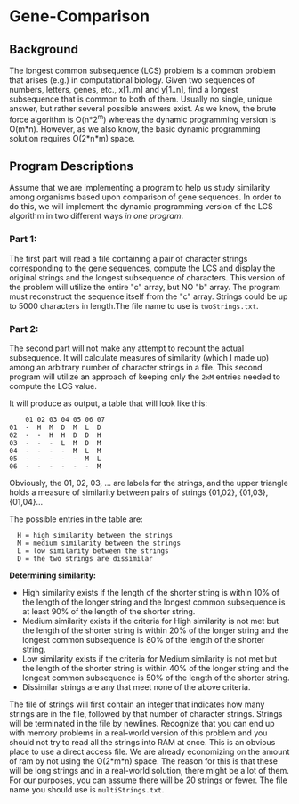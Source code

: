 # Gene-Comparison
## Background
The longest common subsequence (LCS) problem is a common problem that arises (e.g.) in computational biology. Given two sequences of numbers, letters, genes, etc., x[1..m] and y[1..n], find a longest subsequence that is common to both of them. Usually no single, unique answer, but rather several possible answers exist. As we know, the brute force algorithm is O(n\*2<sup>m</sup>) whereas the dynamic programming version is O(m\*n). However, as we also know, the basic dynamic programming solution requires O(2\*n*m) space.
## Program Descriptions
Assume that we are implementing a program to help us study similarity among organisms based upon comparison of gene sequences. In order to do this, we will implement the dynamic programming version of the LCS algorithm in two different ways *in one program*.
### Part 1:
The first part will read a file containing a pair of character strings corresponding to the gene sequences, compute the LCS and display the original strings and the longest subsequence of characters. This version of the problem will utilize the entire "c" array, but NO "b" array. The program must reconstruct the sequence itself from the "c" array. Strings could be up to 5000 characters in length.The file name to use is `twoStrings.txt`. 
### Part 2:
The second part will not make any attempt to recount the actual subsequence. It will calculate measures of similarity (which I made up) among an arbitrary number of character strings in a file. This second program will utilize an approach of keeping only the `2xM` entries needed to compute the LCS value.

It will produce as output, a table that will look like this:
```
    01 02 03 04 05 06 07
01  -  H  M  D  M  L  D
02  -  -  H  H  D  D  H
03  -  -  -  L  M  D  M
04  -  -  -  -  M  L  M
05  -  -  -  -  -  M  L
06  -  -  -  -  -  -  M
```
Obviously, the 01, 02, 03, ... are labels for the strings, and the upper triangle holds a measure of similarity between pairs of strings {01,02}, {01,03}, {01,04}...

The possible entries in the table are:
```
  H = high similarity between the strings
  M = medium similarity between the strings
  L = low similarity between the strings
  D = the two strings are dissimilar
```
**Determining similarity:**
- High similarity exists if the length of the shorter string is within 10% of the length of the longer string and the longest common subsequence is at least 90% of the length of the shorter string.
- Medium similarity exists if the criteria for High similarity is not met but the length of the shorter string is within 20% of the longer string and the longest common subsequence is 80% of the length of the shorter string.
- Low similarity exists if the criteria for Medium similarity is not met but the length of the shorter string is within 40% of the longer string and the longest common subsequence is 50% of the length of the shorter string.
- Dissimilar strings are any that meet none of the above criteria.

The file of strings will first contain an integer that indicates how many strings are in the file, followed by that number of character strings. Strings will be terminated in the file by newlines. Recognize that you can end up with memory problems in a real-world version of this problem and you should not try to read all the strings into RAM at once. This is an obvious place to use a direct access file. We are already economizing on the amount of ram by not using the O(2\*m\*n) space. The reason for this is that these will be long strings and in a real-world solution, there might be a lot of them. For our purposes, you can assume there will be 20 strings or fewer. The file name you should use is `multiStrings.txt`.
